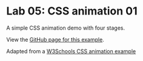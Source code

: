 # Lab 05: CSS animation 01

A simple CSS animation demo with four stages.

View the [GitHub page for this example](https://ctec3905.github.io/lab-01-css-animation/).

Adapted from a [W3Schools CSS animation example](http://www.w3schools.com/css/tryit.asp?filename=trycss3_animation3)